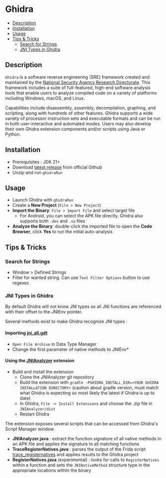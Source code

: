 # Ghidra
- [Description](#description)
- [Installation](#installation)
- [Usage](#usage)
- [Tips \& Tricks](#tips--tricks)
  - [Search for Strings](#search-for-strings)
  - [JNI Types in Ghidra](#jni-types-in-ghidra)

## Description

`Ghidra` is a software reverse engineering (SRE) framework created and maintained by the [National Security Agency Research Directorate](https://www.nsa.gov/). This framework includes a suite of full-featured, high-end software analysis tools that enable users to analyze compiled code on a variety of platforms including Windows, macOS, and Linux. 

Capabilities include disassembly, assembly, decompilation, graphing, and scripting, along with hundreds of other features. Ghidra supports a wide variety of processor instruction sets and executable formats and can be run in both user-interactive and automated modes. Users may also develop their own Ghidra extension components and/or scripts using Java or Python.

## Installation

- Prerequisites : JDK 21+
- Download [latest release](https://github.com/NationalSecurityAgency/ghidra/releases) from official Github
- Unzip and run `ghidraRun`

## Usage

- Launch Ghidra with `ghidraRun`
- Create a **New Project** (`File > New Project`)
- **Import the Binary**: `File > Import File` and select target file
  - For Android, you can select the APK file directly. Ghidra also supports both `.dex` and `.so` files
- **Analyze the Binary**: double-click the imported file to open the **Code Browser**, click **Yes** to run the initial auto-analysis

## Tips & Tricks

### Search for Strings
- Window > Defined Strings
- Filter for wanted string. Can use `Text Filter Options` button to use regexes

### JNI Types in Ghidra

By default Ghidra will not know JNI types so all JNI functions are referenced with their offset to the JNIEnv pointer.

Several methods exist to make Ghidra recognize JNI types :

#### Importing [jni_all.gdt](https://github.com/Ayrx/JNIAnalyzer/blob/master/JNIAnalyzer/data/jni_all.gdt)

- `Open File Archive` in Data Type Manager
- Change the first parameter of native methods to JNIEnv*

#### Using the [JNIAnalyzer](https://github.com/Ayrx/JNIAnalyzer/tree/master) extension

- Build and install the extension
  - Clone the JNIAnalyzer git repository
  - Build the extension with `gradle -PGHIDRA_INSTALL_DIR=<YOUR GHIDRA INSTALLATION DIRECTORY>` (caution about gradle version, must match what Ghidra is expecting so most likely the latest if Ghidra is up to date)
  - In Ghidra, `File -> Install Extensions` and choose the .zip file in `JNIAnalyzer/dist`
  - Restart Ghidra

The extension exposes several scripts that can be accessed from Ghidra's Script Manager window.
- **JNIAnalyzer.java** : extract the function signature of all native methods in an APK file and applies the signature to all matching functions
- **TraceRegisterNatives.java** : parses the output of the Frida script [trace_registernatives](https://github.com/Ayrx/trace_registernatives) and applies results to the Ghidra project
- **RegisterNatives.java** (experimental) : looks for calls to `RegisterNatives` within a function and sets the `JNINativeMethod` structure type in the appropriate locations within the binary

